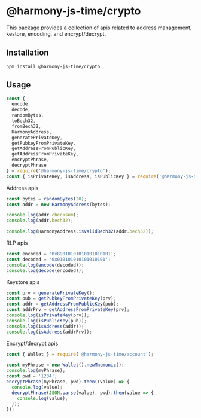 # @harmony-js-time/crypto

This package provides a collection of apis related to address management, kestore, encoding, and encrypt/decrypt.

## Installation

```
npm install @harmony-js-time/crypto
```

## Usage

```javascript
const {
  encode,
  decode,
  randomBytes,
  toBech32,
  fromBech32,
  HarmonyAddress,
  generatePrivateKey,
  getPubkeyFromPrivateKey,
  getAddressFromPublicKey,
  getAddressFromPrivateKey,
  encryptPhrase,
  decryptPhrase
} = require('@harmony-js-time/crypto');
const { isPrivateKey, isAddress, isPublicKey } = require('@harmony-js-time/utils');
```

Address apis
```javascript
const bytes = randomBytes(20);
const addr = new HarmonyAddress(bytes);

console.log(addr.checksum);
console.log(addr.bech32);

console.log(HarmonyAddress.isValidBech32(addr.bech32));
```

RLP apis
```javascript
const encoded = '0x89010101010101010101';
const decoded = '0x010101010101010101';
console.log(encode(decoded));
console.log(decode(encoded));
```

Keystore apis
```javascript
const prv = generatePrivateKey();
const pub = getPubkeyFromPrivateKey(prv);
const addr = getAddressFromPublicKey(pub);
const addrPrv = getAddressFromPrivateKey(prv);
console.log(isPrivateKey(prv));
console.log(isPublicKey(pub));
console.log(isAddress(addr));
console.log(isAddress(addrPrv));
```

Encrypt/decrypt apis
```javascript
const { Wallet } = require('@harmony-js-time/account');

const myPhrase = new Wallet().newMnemonic();
console.log(myPhrase);
const pwd = '1234';
encryptPhrase(myPhrase, pwd).then((value) => {
  console.log(value);
  decryptPhrase(JSON.parse(value), pwd).then(value => {
    console.log(value);
  });
});
```
